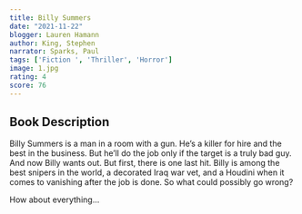 ```yaml
---
title: Billy Summers
date: "2021-11-22"
blogger: Lauren Hamann
author: King, Stephen
narrator: Sparks, Paul
tags: ['Fiction ', 'Thriller', 'Horror']
image: 1.jpg
rating: 4
score: 76
---
```


## Book Description

Billy Summers is a man in a room with a gun. He’s a killer for hire and the best in the business. But he’ll do the job only if the target is a truly bad guy. And now Billy wants out. But first, there is one last hit. Billy is among the best snipers in the world, a decorated Iraq war vet, and a Houdini when it comes to vanishing after the job is done. So what could possibly go wrong?

How about everything...
